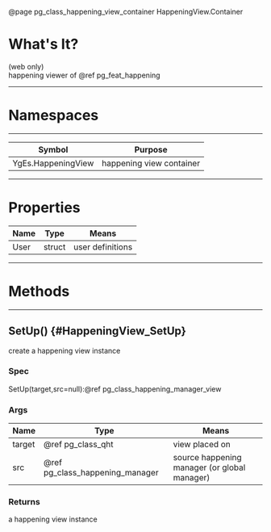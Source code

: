 ﻿@page pg_class_happening_view_container HappeningView.Container

# What's It?

(web only)  
happening viewer of @ref pg_feat_happening

-----
# Namespaces

-----
| Symbol | Purpose |
|--------|---------|
| YgEs.HappeningView | happening view container |

-----
# Properties

| Name | Type | Means |
|------|------|-------|
| User | struct | user definitions |

-----
# Methods

-----
## SetUp() {#HappeningView_SetUp}

create a happening view instance

### Spec

SetUp(target,src=null):@ref pg_class_happening_manager_view

### Args

| Name | Type | Means |
|------|------|-------|
| target | @ref pg_class_qht | view placed on |
| src | @ref pg_class_happening_manager | source happening manager (or global manager) |

### Returns

a happening view instance
